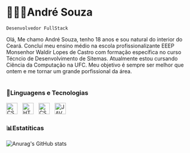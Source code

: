 # 👨🏻‍💻André Souza

`Desenvolvedor FullStack`

Olá, Me chamo André Souza, tenho 18 anos e sou natural do interior do Ceará. Concluí meu ensino médio na escola profissionalizante EEEP Monsenhor Waldir Lopes de Castro com formação específica no curso Técncio de Desenvolvimento de Sitemas. Atualmente estou cursando Ciência da Computação na UFC. Meu objetivo é sempre ser melhor que ontem e me tornar um grande porfissional da área. 
#   
### 🤖Linguagens e Tecnologias

<img
align= "left"
    alt = "CSS"
    title = "CSS"
    width = "30px"
    style = "padding-right: 10px;"
    src="https://cdn.jsdelivr.net/gh/devicons/devicon@latest/icons/html5/html5-original.svg" />

<img 
align= "left"
    alt = "HTML"
    title = "HTML"
    width = "30px"
    style = "padding-right: 10px;"
    src="https://cdn.jsdelivr.net/gh/devicons/devicon@latest/icons/css3/css3-original.svg" />

<img 
align= "left"
    alt = "CSS"
    title = "CSS"
    width = "30px"
    style = "padding-right: 10px;"
src="https://cdn.jsdelivr.net/gh/devicons/devicon@latest/icons/javascript/javascript-original.svg" />

<img 
align= "left"
    alt = "JAVASCRIPT"
    title = "JAVASCRIPT"
    width = "30px"
    style = "padding-right: 10px;"
src="https://cdn.jsdelivr.net/gh/devicons/devicon@latest/icons/python/python-original.svg" />

<br/>
<br/>

### 📊Estatíticas 

![Anurag's GitHub stats](https://github-readme-stats.vercel.app/api?username=SouzaStack99&show_icons=true&theme=tokyonight&include_all_commits=true&locale=pt-br)

